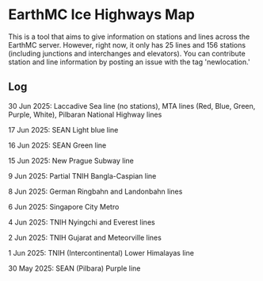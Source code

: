 # EarthMC Ice Highways Map

This is a tool that aims to give information on stations and lines across the EarthMC server. However, right now, it only has 25 lines and 156 stations (including junctions and interchanges and elevators). You can contribute station and line information by posting an issue with the tag 'newlocation.'

## Log

30 Jun 2025: Laccadive Sea line (no stations), MTA lines (Red, Blue, Green, Purple, White), Pilbaran National Highway lines

17 Jun 2025: SEAN Light blue line

16 Jun 2025: SEAN Green line

15 Jun 2025: New Prague Subway line

9 Jun 2025: Partial TNIH Bangla-Caspian line

8 Jun 2025: German Ringbahn and Landonbahn lines

6 Jun 2025: Singapore City Metro

4 Jun 2025: TNIH Nyingchi and Everest lines

2 Jun 2025: TNIH Gujarat and Meteorville lines

1 Jun 2025: TNIH (Intercontinental) Lower Himalayas line

30 May 2025: SEAN (Pilbara) Purple line
